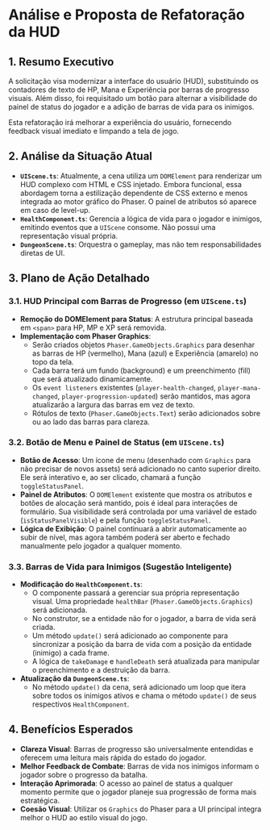 # Análise e Proposta de Refatoração da HUD

## 1. Resumo Executivo

A solicitação visa modernizar a interface do usuário (HUD), substituindo os contadores de texto de HP, Mana e Experiência por barras de progresso visuais. Além disso, foi requisitado um botão para alternar a visibilidade do painel de status do jogador e a adição de barras de vida para os inimigos.

Esta refatoração irá melhorar a experiência do usuário, fornecendo feedback visual imediato e limpando a tela de jogo.

## 2. Análise da Situação Atual

-   **`UIScene.ts`**: Atualmente, a cena utiliza um `DOMElement` para renderizar um HUD complexo com HTML e CSS injetado. Embora funcional, essa abordagem torna a estilização dependente de CSS externo e menos integrada ao motor gráfico do Phaser. O painel de atributos só aparece em caso de level-up.
-   **`HealthComponent.ts`**: Gerencia a lógica de vida para o jogador e inimigos, emitindo eventos que a `UIScene` consome. Não possui uma representação visual própria.
-   **`DungeonScene.ts`**: Orquestra o gameplay, mas não tem responsabilidades diretas de UI.

## 3. Plano de Ação Detalhado

### 3.1. HUD Principal com Barras de Progresso (em `UIScene.ts`)

-   **Remoção do DOMElement para Status**: A estrutura principal baseada em `<span>` para HP, MP e XP será removida.
-   **Implementação com Phaser Graphics**:
    -   Serão criados objetos `Phaser.GameObjects.Graphics` para desenhar as barras de HP (vermelho), Mana (azul) e Experiência (amarelo) no topo da tela.
    -   Cada barra terá um fundo (background) e um preenchimento (fill) que será atualizado dinamicamente.
    -   Os `event listeners` existentes (`player-health-changed`, `player-mana-changed`, `player-progression-updated`) serão mantidos, mas agora atualizarão a largura das barras em vez de texto.
    -   Rótulos de texto (`Phaser.GameObjects.Text`) serão adicionados sobre ou ao lado das barras para clareza.

### 3.2. Botão de Menu e Painel de Status (em `UIScene.ts`)

-   **Botão de Acesso**: Um ícone de menu (desenhado com `Graphics` para não precisar de novos assets) será adicionado no canto superior direito. Ele será interativo e, ao ser clicado, chamará a função `toggleStatusPanel`.
-   **Painel de Atributos**: O `DOMElement` existente que mostra os atributos e botões de alocação será mantido, pois é ideal para interações de formulário. Sua visibilidade será controlada por uma variável de estado (`isStatusPanelVisible`) e pela função `toggleStatusPanel`.
-   **Lógica de Exibição**: O painel continuará a abrir automaticamente ao subir de nível, mas agora também poderá ser aberto e fechado manualmente pelo jogador a qualquer momento.

### 3.3. Barras de Vida para Inimigos (Sugestão Inteligente)

-   **Modificação do `HealthComponent.ts`**:
    -   O componente passará a gerenciar sua própria representação visual. Uma propriedade `healthBar` (`Phaser.GameObjects.Graphics`) será adicionada.
    -   No construtor, se a entidade não for o jogador, a barra de vida será criada.
    -   Um método `update()` será adicionado ao componente para sincronizar a posição da barra de vida com a posição da entidade (inimigo) a cada frame.
    -   A lógica de `takeDamage` e `handleDeath` será atualizada para manipular o preenchimento e a destruição da barra.
-   **Atualização da `DungeonScene.ts`**:
    -   No método `update()` da cena, será adicionado um loop que itera sobre todos os inimigos ativos e chama o método `update()` de seus respectivos `HealthComponent`.

## 4. Benefícios Esperados

-   **Clareza Visual**: Barras de progresso são universalmente entendidas e oferecem uma leitura mais rápida do estado do jogador.
-   **Melhor Feedback de Combate**: Barras de vida nos inimigos informam o jogador sobre o progresso da batalha.
-   **Interação Aprimorada**: O acesso ao painel de status a qualquer momento permite que o jogador planeje sua progressão de forma mais estratégica.
-   **Coesão Visual**: Utilizar os `Graphics` do Phaser para a UI principal integra melhor o HUD ao estilo visual do jogo.
